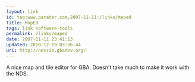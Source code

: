 ```yaml
---
layout: link
id: tag:www.patater.com,2007-11-11:/links/maped
title: MapEd
tags: link software-tools
permalink: /links/maped
date: 2007-11-11 23:41:13
updated: 2010-12-19 03:36:44
uri: http://nessie.gbadev.org/
---
```

A nice map and tile editor for GBA. Doesn't take much to make it work with the
NDS.
